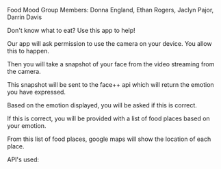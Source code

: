 
Food Mood
Group Members: Donna England, Ethan Rogers, Jaclyn Pajor, Darrin Davis


Don't know what to eat?  Use this app to help!

Our app will ask permission to use the camera on your device.  You allow this to happen.

Then you will take a snapshot of your face from the video streaming from the camera. 

This snapshot will be sent to the face++ api which will return the emotion you have expressed. 

Based on the emotion displayed, you will be asked if this is correct. 

If this is correct, you will be provided with a list of food places based on your emotion. 

From this list of food places, google maps will show the location of each place. 


API's used: 